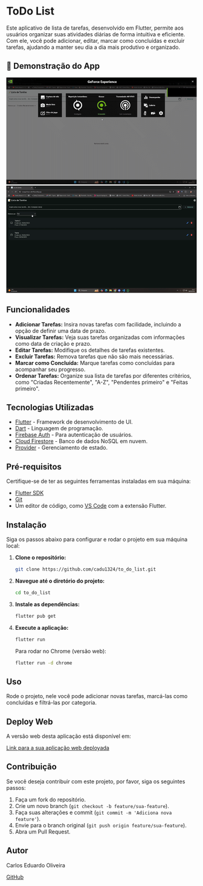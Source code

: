 # ToDo List 

Este aplicativo de lista de tarefas, desenvolvido em Flutter, permite aos usuários organizar suas atividades diárias de forma intuitiva e eficiente. Com ele, você pode adicionar, editar, marcar como concluídas e excluir tarefas, ajudando a manter seu dia a dia mais produtivo e organizado.

## 🎥 Demonstração do App

![Demonstração do app(video 2)](gif2.gif)
![Demonstração do app(video 1)](gif1.gif)

## Funcionalidades

*   **Adicionar Tarefas:** Insira novas tarefas com facilidade, incluindo a opção de definir uma data de prazo.
*   **Visualizar Tarefas:** Veja suas tarefas organizadas com informações como data de criação e prazo.
*   **Editar Tarefas:** Modifique os detalhes de tarefas existentes.
*   **Excluir Tarefas:** Remova tarefas que não são mais necessárias.
*   **Marcar como Concluída:** Marque tarefas como concluídas para acompanhar seu progresso.
*   **Ordenar Tarefas:** Organize sua lista de tarefas por diferentes critérios, como "Criadas Recentemente", "A-Z", "Pendentes primeiro" e "Feitas primeiro".

## Tecnologias Utilizadas

*   [Flutter](https://flutter.dev/) - Framework de desenvolvimento de UI.
*   [Dart](https://dart.dev/) - Linguagem de programação.
*   [Firebase Auth](https://firebase.google.com/docs/auth) - Para autenticação de usuários.
*   [Cloud Firestore](https://firebase.google.com/docs/firestore) - Banco de dados NoSQL em nuvem.
*   [Provider](https://pub.dev/packages/provider) - Gerenciamento de estado.

## Pré-requisitos

Certifique-se de ter as seguintes ferramentas instaladas em sua máquina:

*   [Flutter SDK](https://flutter.dev/docs/get-started/install)
*   [Git](https://git-scm.com/downloads)
*   Um editor de código, como [VS Code](https://code.visualstudio.com/) com a extensão Flutter.

## Instalação

Siga os passos abaixo para configurar e rodar o projeto em sua máquina local:

1.  **Clone o repositório:**
    ```bash
    git clone https://github.com/cadu1324/to_do_list.git
    ```
2.  **Navegue até o diretório do projeto:**
    ```bash
    cd to_do_list
    ```
3.  **Instale as dependências:**
    ```bash
    flutter pub get
    ```
4.  **Execute a aplicação:**
    ```bash
    flutter run
    ```
    Para rodar no Chrome (versão web):
    ```bash
    flutter run -d chrome
    ```

## Uso

Rode o projeto, nele você pode adicionar novas tarefas, marcá-las como concluídas e filtrá-las por categoria.

## Deploy Web

A versão web desta aplicação está disponível em:

[Link para a sua aplicação web deployada](https://tranquil-faun-a4e59a.netlify.app)

## Contribuição

Se você deseja contribuir com este projeto, por favor, siga os seguintes passos:

1.  Faça um fork do repositório.
2.  Crie um novo branch (`git checkout -b feature/sua-feature`).
3.  Faça suas alterações e commit (`git commit -m 'Adiciona nova feature'`).
4.  Envie para o branch original (`git push origin feature/sua-feature`).
5.  Abra um Pull Request.


## Autor

Carlos Eduardo Oliveira

[GitHub](https://github.com/cadu1324)